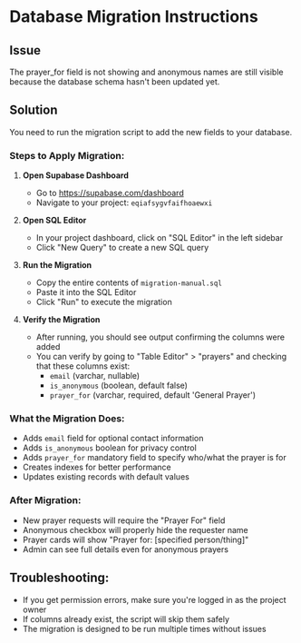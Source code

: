 # Database Migration Instructions

## Issue
The prayer_for field is not showing and anonymous names are still visible because the database schema hasn't been updated yet.

## Solution
You need to run the migration script to add the new fields to your database.

### Steps to Apply Migration:

1. **Open Supabase Dashboard**
   - Go to https://supabase.com/dashboard
   - Navigate to your project: `eqiafsygvfaifhoaewxi`

2. **Open SQL Editor**
   - In your project dashboard, click on "SQL Editor" in the left sidebar
   - Click "New Query" to create a new SQL query

3. **Run the Migration**
   - Copy the entire contents of `migration-manual.sql`
   - Paste it into the SQL Editor
   - Click "Run" to execute the migration

4. **Verify the Migration**
   - After running, you should see output confirming the columns were added
   - You can verify by going to "Table Editor" > "prayers" and checking that these columns exist:
     - `email` (varchar, nullable)
     - `is_anonymous` (boolean, default false)
     - `prayer_for` (varchar, required, default 'General Prayer')

### What the Migration Does:
- Adds `email` field for optional contact information
- Adds `is_anonymous` boolean for privacy control
- Adds `prayer_for` mandatory field to specify who/what the prayer is for
- Creates indexes for better performance
- Updates existing records with default values

### After Migration:
- New prayer requests will require the "Prayer For" field
- Anonymous checkbox will properly hide the requester name
- Prayer cards will show "Prayer for: [specified person/thing]"
- Admin can see full details even for anonymous prayers

## Troubleshooting:
- If you get permission errors, make sure you're logged in as the project owner
- If columns already exist, the script will skip them safely
- The migration is designed to be run multiple times without issues